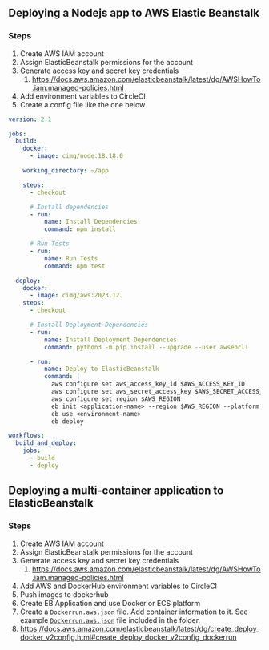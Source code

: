 ## Deploying a Nodejs app to AWS Elastic Beanstalk

### Steps

1. Create AWS IAM account
2. Assign ElasticBeanstalk permissions for the account
3. Generate access key and secret key credentials
	1. https://docs.aws.amazon.com/elasticbeanstalk/latest/dg/AWSHowTo.iam.managed-policies.html
4. Add environment variables to CircleCI
5. Create a config file like the one below

```yaml
version: 2.1

jobs:
  build:
    docker:
      - image: cimg/node:18.18.0

    working_directory: ~/app

    steps:
      - checkout

      # Install dependencies
      - run:
          name: Install Dependencies
          command: npm install

      # Run Tests
      - run:
          name: Run Tests
          command: npm test

  deploy:
    docker:
      - image: cimg/aws:2023.12
    steps:
      - checkout

      # Install Deployment Dependencies
      - run:
          name: Install Deployment Dependencies
          command: python3 -m pip install --upgrade --user awsebcli

      - run:
          name: Deploy to ElasticBeanstalk
          command: |
            aws configure set aws_access_key_id $AWS_ACCESS_KEY_ID
            aws configure set aws_secret_access_key $AWS_SECRET_ACCESS_KEY
            aws configure set region $AWS_REGION
            eb init <application-name> --region $AWS_REGION --platform "Docker running on 64bit Amazon Linux 2023"
            eb use <environment-name>
            eb deploy

workflows:
  build_and_deploy:
    jobs:
      - build
      - deploy

```


## Deploying a multi-container application to ElasticBeanstalk

### Steps

1. Create AWS IAM account
2. Assign ElasticBeanstalk permissions for the account
3. Generate access key and secret key credentials
	1. https://docs.aws.amazon.com/elasticbeanstalk/latest/dg/AWSHowTo.iam.managed-policies.html
4. Add AWS and DockerHub environment variables to CircleCI
5. Push images to dockerhub
6. Create EB Application and use Docker or ECS platform
7. Create a `Dockerrun.aws.json` file. Add container information to it. See example [`Dockerrun.aws.json`](./Dockerrun.aws.json) file included in the folder.
  1. https://docs.aws.amazon.com/elasticbeanstalk/latest/dg/create_deploy_docker_v2config.html#create_deploy_docker_v2config_dockerrun
